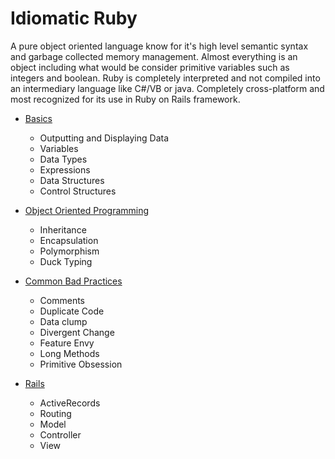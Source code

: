 # Idiomatic Ruby

A pure object oriented language know for it's high level semantic syntax and
garbage collected memory management. Almost everything is an object including what would be consider primitive variables such as integers and boolean. Ruby is completely interpreted and not compiled into an intermediary language like C#/VB or java. Completely cross-platform and most recognized for its use in Ruby on Rails framework. 

+ [Basics][basics]
    + Outputting and Displaying Data
    + Variables
    + Data Types
    + Expressions
    + Data Structures
    + Control Structures

+ [Object Oriented Programming][oop]
    + Inheritance
    + Encapsulation
    + Polymorphism
    + Duck Typing  

+ [Common Bad Practices][codesmells]
    + Comments
    + Duplicate Code
    + Data clump
    + Divergent Change
    + Feature Envy
    + Long Methods
    + Primitive Obsession

+ [Rails][rails]
    + ActiveRecords
    + Routing
    + Model
    + Controller
    + View

[basics]: basic-ruby/
[oop]: object-oriented-ruby/
[codesmells]: code-smells/
[rails]: rails/

